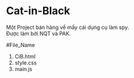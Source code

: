 # Cat-in-Black
Một Project bán hàng về mấy cái dụng cụ làm spy. <br>
Được làm bởi NQT và PAK.

#File_Name
1. CiB.html
2. style.css
3. main.js
